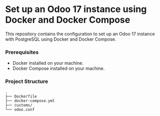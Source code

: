 # Set up an Odoo 17 instance using Docker and Docker Compose

This repository contains the configuration to set up an Odoo 17 instance with PostgreSQL using Docker and Docker Compose.

### Prerequisites

- Docker installed on your machine.
- Docker Compose installed on your machine.

### Project Structure

```
.
├── Dockerfile
├── docker-compose.yml
├── customs/
└── odoo.conf
```
